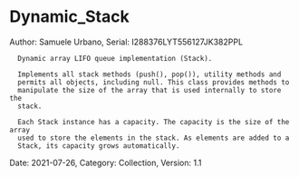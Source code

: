 # Dynamic_Stack

Author: Samuele Urbano, Serial: I288376LYT556127JK382PPL

      Dynamic array LIFO queue implementation (Stack).
      
      Implements all stack methods (push(), pop()), utility methods and 
      permits all objects, including null. This class provides methods to 
      manipulate the size of the array that is used internally to store the
      stack.

      Each Stack instance has a capacity. The capacity is the size of the array 
      used to store the elements in the stack. As elements are added to a 
      Stack, its capacity grows automatically.

Date: 2021-07-26, Category: Collection, Version: 1.1
